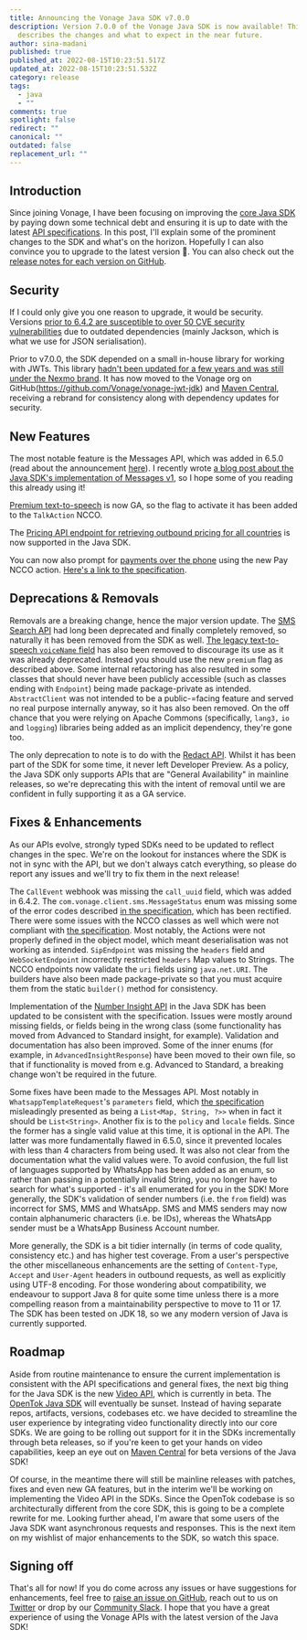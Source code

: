 ```yaml
---
title: Announcing the Vonage Java SDK v7.0.0
description: Version 7.0.0 of the Vonage Java SDK is now available! This post
  describes the changes and what to expect in the near future.
author: sina-madani
published: true
published_at: 2022-08-15T10:23:51.517Z
updated_at: 2022-08-15T10:23:51.532Z
category: release
tags:
  - java
  - ""
comments: true
spotlight: false
redirect: ""
canonical: ""
outdated: false
replacement_url: ""
---
```

## Introduction
Since joining Vonage, I have been focusing on improving the [core Java SDK](https://github.com/Vonage/vonage-java-sdk) by paying down some technical debt and ensuring it is up to date with the latest [API specifications](https://developer.vonage.com/api). In this post, I'll explain some of the prominent changes to the SDK and what's on the horizon. Hopefully I can also convince you to upgrade to the latest version 🙂. You can also check out the [release notes for each version on GitHub](https://github.com/Vonage/vonage-java-sdk/releases).

## Security
If I could only give you one reason to upgrade, it would be security. Versions [prior to 6.4.2 are susceptible to over 50 CVE security vulnerabilities](https://mvnrepository.com/artifact/com.vonage/client) due to outdated dependencies (mainly Jackson, which is what we use for JSON serialisation).

Prior to v7.0.0, the SDK depended on a small in-house library for working with JWTs. This library [hadn't been updated for a few years and was still under the Nexmo brand](https://mvnrepository.com/artifact/com.nexmo/jwt). It has now moved to the Vonage org on GitHub(https://github.com/Vonage/vonage-jwt-jdk) and [Maven Central](https://search.maven.org/artifact/com.vonage/jwt), receiving a rebrand for consistency along with dependency updates for security.

## New Features
The most notable feature is the Messages API, which was added in 6.5.0 (read about the announcement [here](https://developer.vonage.com/blog/22/07/05/the-vonage-messages-api-is-now-in-our-server-sdks)). I recently wrote [a blog post about the Java SDK's implementation of Messages v1](https://developer.vonage.com/blog/22/08/04/how-an-sdk-can-add-value-to-rest-apis), so I hope some of you reading this already using it!

[Premium text-to-speech](https://developer.vonage.com/voice/voice-api/guides/text-to-speech#premium-voices) is now GA, so the flag to activate it has been added to the `TalkAction` NCCO.

The [Pricing API endpoint for retrieving outbound pricing for all countries](https://developer.nexmo.com/api/pricing#retrievePricingAllCountries) is now supported in the Java SDK.

You can now also prompt for [payments over the phone](https://developer.vonage.com/voice/voice-api/guides/payments) using the new Pay NCCO action. [Here's a link to the specification](https://developer.vonage.com/voice/voice-api/ncco-reference#pay).


## Deprecations & Removals
Removals are a breaking change, hence the major version update. The [SMS Search API](https://developer.nexmo.com/api/developer/messages) had long been deprecated and finally completely removed, so naturally it has been removed from the SDK as well. [The legacy text-to-speech `voiceName` field](https://developer.vonage.com/voice/voice-api/guides/text-to-speech#legacy-voice-names) has also been removed to discourage its use as it was already deprecated. Instead you should use the new `premium` flag as described above. Some internal refactoring has also resulted in some classes that should never have been publicly accessible (such as classes ending with `Endpoint`) being made package-private as intended. `AbstractClient` was not intended to be a public-=facing feature and served no real purpose internally anyway, so it has also been removed. On the off chance that you were relying on Apache Commons (specifically, `lang3,` `io` and `logging`) libraries being added as an implicit dependency, they're gone too.

The only deprecation to note is to do with the [Redact API](https://developer.vonage.com/api/redact). Whilst it has been part of the SDK for some time, it never left Developer Preview. As a policy, the Java SDK only supports APIs that are "General Availability" in mainline releases, so we're deprecating this with the intent of removal until we are confident in fully supporting it as a GA service.

## Fixes & Enhancements
As our APIs evolve, strongly typed SDKs need to be updated to reflect changes in the spec. We're on the lookout for instances where the SDK is not in sync with the API, but we don't always catch everything, so please do report any issues and we'll try to fix them in the next release!

The `CallEvent` webhook was missing the `call_uuid` field, which was added in 6.4.2. The `com.vonage.client.sms.MessageStatus` enum was missing some of the error codes described [in the specification](https://developer.vonage.com/api-errors/sms), which has been rectified. There were some issues with the NCCO classes as well which were not compliant with [the specification](https://developer.vonage.com/voice/voice-api/ncco-reference). Most notably, the Actions were not properly defined in the object model, which meant deserialisation was not working as intended. `SipEndpoint` was missing the `headers` field and `WebSocketEndpoint` incorrectly restricted `headers` Map values to Strings. The NCCO endpoints now validate the `uri` fields using `java.net.URI`. The builders have also been made package-private so that you must acquire them from the static `builder()` method for consistency.

Implementation of the [Number Insight API](https://developer.vonage.com/api/number-insight) in the Java SDK has been updated to be consistent with the specification. Issues were mostly around missing fields, or fields being in the wrong class (some functionality has moved from Advanced to Standard insight, for example). Validation and documentation has also been improved. Some of the inner enums (for example, in `AdvancedInsightResponse`) have been moved to their own file, so that if functionality is moved from e.g. Advanced to Standard, a breaking change won't be required in the future.

Some fixes have been made to the Messages API. Most notably in `WhatsappTemplateRequest`'s `parameters` field, which [the specification](https://developer.vonage.com/api/messages-olympus) misleadingly presented as being a `List<Map, String, ?>>` when in fact it should be `List<String>`. Another fix is to the `policy` and `locale` fields. Since the former has a single valid value at this time, it is optional in the API. The latter was more fundamentally flawed in 6.5.0, since it prevented locales with less than 4 characters from being used. It was also not clear from the documentation what the valid values were. To avoid confusion, the full list of languages supported by WhatsApp has been added as an enum, so rather than passing in a potentially invalid String, you no longer have to search for what's supported - it's all enumerated for you in the SDK! More generally, the SDK's validation of sender numbers (i.e. the `from` field) was incorrect for SMS, MMS and WhatsApp. SMS and MMS senders may now contain alphanumeric characters (i.e. be IDs), whereas the WhatsApp sender must be a WhatsApp Business Account number.

More generally, the SDK is a bit tidier internally (in terms of code quality, consistency etc.) and has higher test coverage. From a user's perspective the other miscellaneous enhancements are the setting of `Content-Type`, `Accept` and `User-Agent` headers in outbound requests, as well as explicitly using UTF-8 encoding. For those wondering about compatibility, we endeavour to support Java 8 for quite some time unless there is a more compelling reason from a maintainability perspective to move to 11 or 17. The SDK has been tested on JDK 18, so we any modern version of Java is currently supported.

## Roadmap
Aside from routine maintenance to ensure the current implementation is consistent with the API specifications and general fixes, the next big thing for the Java SDK is the new [Video API](https://developer.vonage.com/api/video), which is currently in beta. The [OpenTok Java SDK](https://github.com/opentok/Opentok-Java-SDK) will eventually be sunset. Instead of having separate repos, artifacts, versions, codebases etc. we have decided to streamline the user experience by integrating video functionality directly into our core SDKs. We are going to be rolling out support for it in the SDKs incrementally through beta releases, so if you're keen to get your hands on video capabilities, keep an eye out on [Maven Central](https://search.maven.org/artifact/com.vonage/client) for beta versions of the Java SDK!

Of course, in the meantime there will still be mainline releases with patches, fixes and even new GA features, but in the interim we'll be working on implementing the Video API in the SDKs. Since the OpenTok codebase is so architecturally different from the core SDK, this is going to be a complete rewrite for me. Looking further ahead, I'm aware that some users of the Java SDK want asynchronous requests and responses. This is the next item on my wishlist of major enhancements to the SDK, so watch this space.

## Signing off
That's all for now! If you do come across any issues or have suggestions for enhancements, feel free to [raise an issue on GitHub](https://github.com/Vonage/vonage-java-sdk/issues), reach out to us on [Twitter](https://twitter.com/VonageDev) or drop by our [Community Slack](https://developer.vonage.com/community/slack). I hope that you have a great experience of using the Vonage APIs with the latest version of the Java SDK!
